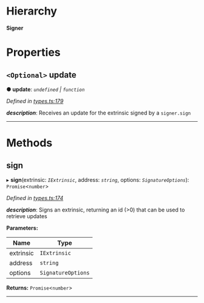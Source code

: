 

# Hierarchy

**Signer**

# Properties

<a id="update"></a>

## `<Optional>` update

**● update**: *`undefined` \| `function`*

*Defined in [types.ts:179](https://github.com/polkadot-js/api/blob/6396c8d/packages/api/src/types.ts#L179)*

*__description__*: Receives an update for the extrinsic signed by a `signer.sign`

___

# Methods

<a id="sign"></a>

##  sign

▸ **sign**(extrinsic: *`IExtrinsic`*, address: *`string`*, options: *`SignatureOptions`*): `Promise`<`number`>

*Defined in [types.ts:174](https://github.com/polkadot-js/api/blob/6396c8d/packages/api/src/types.ts#L174)*

*__description__*: Signs an extrinsic, returning an id (>0) that can be used to retrieve updates

**Parameters:**

| Name | Type |
| ------ | ------ |
| extrinsic | `IExtrinsic` |
| address | `string` |
| options | `SignatureOptions` |

**Returns:** `Promise`<`number`>

___

